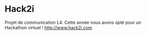 # Hack2i
Projet de communication L4. Cette année nous avons opté pour un Hackathon virtuel ! 
http://www.hack2i.com
